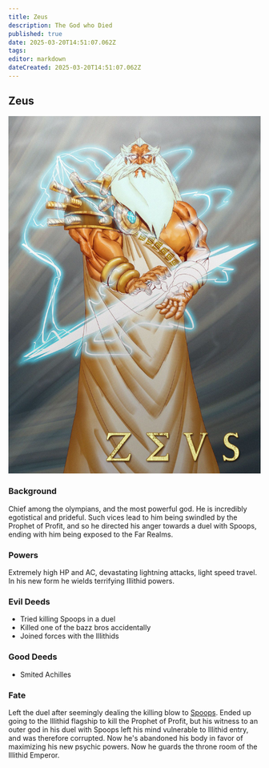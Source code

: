 ```yaml
---
title: Zeus
description: The God who Died
published: true
date: 2025-03-20T14:51:07.062Z
tags: 
editor: markdown
dateCreated: 2025-03-20T14:51:07.062Z
---
```



## Zeus
![zeus.jpg](/characters/other/zeus.jpg)
### Background
Chief among the olympians, and the most powerful god. He is incredibly egotistical and prideful. Such vices lead to him being swindled by the Prophet of Profit, and so he directed his anger towards a duel with Spoops, ending with him being exposed to the Far Realms. 
### Powers
Extremely high HP and AC, devastating lightning attacks, light speed travel. In his new form he wields terrifying Illithid powers. 
### Evil Deeds
- Tried killing Spoops in a duel
- Killed one of the bazz bros accidentally
- Joined forces with the Illithids
### Good Deeds
- Smited Achilles
### Fate
Left the duel after seemingly dealing the killing blow to [Spoops](/spoops/overview). Ended up going to the Illithid flagship to kill the Prophet of Profit, but his witness to an outer god in his duel with Spoops left his mind vulnerable to Illithid entry, and was therefore corrupted. Now he's abandoned his body in favor of maximizing his new psychic powers. Now he guards the throne room of the Illithid Emperor.